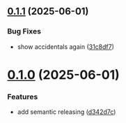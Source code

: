 ## [0.1.1](https://github.com/chrisingenhaag/brass-notehelper/compare/v0.1.0...v0.1.1) (2025-06-01)


### Bug Fixes

* show accidentals again ([31c8df7](https://github.com/chrisingenhaag/brass-notehelper/commit/31c8df71394e33e97dcfd10f9cb83d15969d0c5d))

# [0.1.0](https://github.com/chrisingenhaag/brass-notehelper/compare/v0.0.12...v0.1.0) (2025-06-01)


### Features

* add semantic releasing ([d342d7c](https://github.com/chrisingenhaag/brass-notehelper/commit/d342d7c92a9123362684f2ac270a4015706a71f8))
